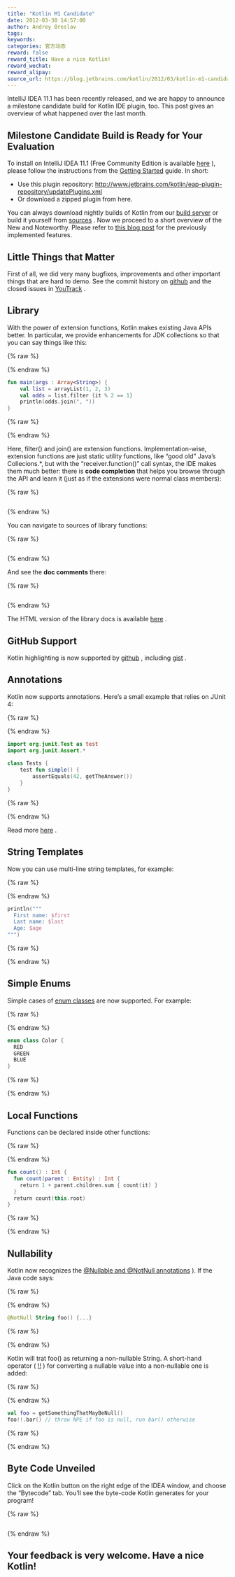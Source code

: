 ```yaml
---
title: "Kotlin M1 Candidate"
date: 2012-03-30 14:57:00
author: Andrey Breslav
tags:
keywords:
categories: 官方动态
reward: false
reward_title: Have a nice Kotlin!
reward_wechat:
reward_alipay:
source_url: https://blog.jetbrains.com/kotlin/2012/03/kotlin-m1-candidate/
---
```


IntelliJ IDEA 11.1 has been recently released, and we are happy to announce a milestone candidate build for Kotlin IDE plugin, too. This post gives an overview of what happened over the last month.
## Milestone Candidate Build is Ready for Your Evaluation

To install on IntelliJ IDEA 11.1 (Free Community Edition is available [here](http://www.jetbrains.com/idea/) ), please follow the instructions from the [Getting Started](http://confluence.jetbrains.net/display/Kotlin/Getting+Started) guide. In short:

* Use this plugin repository: http://www.jetbrains.com/kotlin/eap-plugin-repository/updatePlugins.xml
* Or download a zipped plugin from here.

You can always download nightly builds of Kotlin from our [build server](http://teamcity.jetbrains.com/viewLog.html?buildId=lastSuccessful&tab=artifacts&buildTypeId=bt345) or build it yourself from [sources](https://github.com/jetbrains/kotlin) .
Now we proceed to a short overview of the New and Noteworthy. Please refer to [this blog post](http://blog.jetbrains.com/kotlin/2012/01/the-road-ahead/) for the previously implemented features.<span id="more-440"></span>
## Little Things that Matter

First of all, we did very many bugfixes, improvements and other important things that are hard to demo. See the commit history on [github](https://github.com/JetBrains/kotlin/commits/) and the closed issues in [YouTrack](http://youtrack.jetbrains.com/issues/KT?q=resolved+date%3A+2012-02-14+..+2012-03-31) .
## Library

With the power of extension functions, Kotlin makes existing Java APIs better. In particular, we provide enhancements for JDK collections so that you can say things like this:

{% raw %}
<p></p>
{% endraw %}

```kotlin
fun main(args : Array<String>) {
    val list = arrayList(1, 2, 3)
    val odds = list.filter {it % 2 == 1}
    println(odds.join(", "))
}
```

{% raw %}
<p></p>
{% endraw %}

Here, filter() and join() are extension functions.
Implementation-wise, extension functions are just static utility functions, like “good old” Java’s Collecions.*, but with the “receiver.function()” call syntax, the IDE makes them much better: there is <strong>code completion</strong> that helps you browse through the API and learn it (just as if the extensions were normal class members):

{% raw %}
<p><a href="https://i1.wp.com/blog.jetbrains.com/kotlin/files/2012/03/Extensions.png"><img alt="" class="alignnone size-medium wp-image-483" data-recalc-dims="1" sizes="(max-width: 259px) 100vw, 259px" src="https://i1.wp.com/blog.jetbrains.com/kotlin/files/2012/03/Extensions.png?resize=259%2C300&amp;ssl=1" srcset="https://i1.wp.com/blog.jetbrains.com/kotlin/files/2012/03/Extensions.png?resize=259%2C300&amp;ssl=1 259w, https://i1.wp.com/blog.jetbrains.com/kotlin/files/2012/03/Extensions.png?w=663&amp;ssl=1 663w"/></a></p>
{% endraw %}

You can navigate to sources of library functions:

{% raw %}
<p><a href="https://i2.wp.com/blog.jetbrains.com/kotlin/files/2012/03/Navigation-2.png"><img alt="" class="alignnone size-full wp-image-485" data-recalc-dims="1" sizes="(max-width: 501px) 100vw, 501px" src="https://i2.wp.com/blog.jetbrains.com/kotlin/files/2012/03/Navigation-2.png?resize=501%2C144&amp;ssl=1" srcset="https://i2.wp.com/blog.jetbrains.com/kotlin/files/2012/03/Navigation-2.png?resize=300%2C86&amp;ssl=1 300w, https://i2.wp.com/blog.jetbrains.com/kotlin/files/2012/03/Navigation-2.png?w=501&amp;ssl=1 501w"/></a></p>
{% endraw %}

And see the <strong>doc comments</strong> there:

{% raw %}
<p><a href="https://i0.wp.com/blog.jetbrains.com/kotlin/files/2012/03/println.png"><img alt="" class="alignnone size-full wp-image-486" data-recalc-dims="1" sizes="(max-width: 476px) 100vw, 476px" src="https://i0.wp.com/blog.jetbrains.com/kotlin/files/2012/03/println.png?resize=476%2C297&amp;ssl=1" srcset="https://i0.wp.com/blog.jetbrains.com/kotlin/files/2012/03/println.png?resize=300%2C187&amp;ssl=1 300w, https://i0.wp.com/blog.jetbrains.com/kotlin/files/2012/03/println.png?w=476&amp;ssl=1 476w"/></a></p>
{% endraw %}

The HTML version of the library docs is available [here](http://jetbrains.github.com/kotlin/versions/snapshot/apidocs/index.html) .
## GitHub Support

Kotlin highlighting is now supported by [github](https://github.com/JetBrains/kotlin/blob/master/libraries/stdlib/test/CollectionTest.kt) , including [gist](https://gist.github.com/2234718) .
## Annotations

Kotlin now supports annotations. Here’s a small example that relies on JUnit 4:

{% raw %}
<p></p>
{% endraw %}

```kotlin
import org.junit.Test as test
import org.junit.Assert.*
 
class Tests {
    test fun simple() {
        assertEquals(42, getTheAnswer())
    }
}
```

{% raw %}
<p></p>
{% endraw %}

Read more [here](http://confluence.jetbrains.net/display/Kotlin/Annotations) .
## String Templates

Now you can use multi-line string templates, for example:

{% raw %}
<p></p>
{% endraw %}

```kotlin
println("""
  First name: $first
  Last name: $last
  Age: $age
""")
```

{% raw %}
<p></p>
{% endraw %}

## Simple Enums

Simple cases of [enum classes](http://confluence.jetbrains.net/display/Kotlin/Enum+classes) are now supported. For example:

{% raw %}
<p></p>
{% endraw %}

```kotlin
enum class Color {
  RED
  GREEN
  BLUE
}
```

{% raw %}
<p></p>
{% endraw %}

## Local Functions

Functions can be declared inside other functions:

{% raw %}
<p></p>
{% endraw %}

```kotlin
fun count() : Int {
  fun count(parent : Entity) : Int {
    return 1 + parent.children.sum { count(it) }
  }
  return count(this.root)
}
```

{% raw %}
<p></p>
{% endraw %}

## Nullability

Kotlin now recognizes the [@Nullable and @NotNull annotations](http://www.jetbrains.com/idea/documentation/howto.html) ). If the Java code says:

{% raw %}
<p></p>
{% endraw %}

```kotlin
@NotNull String foo() {...}
```

{% raw %}
<p></p>
{% endraw %}

Kotlin will trat foo() as returning a non-nullable String.
A short-hand operator ( [!!](http://confluence.jetbrains.net/display/Kotlin/Null-safety#Null-safety-sure) ) for converting a nullable value into a non-nullable one is added:

{% raw %}
<p></p>
{% endraw %}

```kotlin
val foo = getSomethingThatMayBeNull()
foo!!.bar() // throw NPE if foo is null, run bar() otherwise
```

{% raw %}
<p></p>
{% endraw %}

## Byte Code Unveiled

Click on the Kotlin button on the right edge of the IDEA window, and choose the “Bytecode” tab. You’ll see the byte-code Kotlin generates for your program!

{% raw %}
<p><a href="https://i2.wp.com/blog.jetbrains.com/kotlin/files/2012/03/Bytecode-1.png"><img alt="" data-recalc-dims="1" src="https://i2.wp.com/blog.jetbrains.com/kotlin/files/2012/03/Bytecode-1.png?resize=640%2C312&amp;ssl=1"/></a></p>
{% endraw %}

## Your feedback is very welcome. Have a nice Kotlin!

